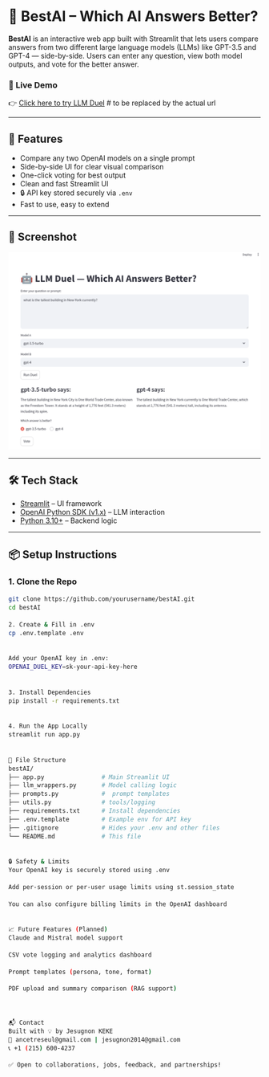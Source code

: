# 🤖 BestAI – Which AI Answers Better?

**BestAI** is an interactive web app built with Streamlit that lets users compare answers from two different large language models (LLMs) like GPT-3.5 and GPT-4 — side-by-side. Users can enter any question, view both model outputs, and vote for the better answer.

### 🌟 Live Demo
👉 [Click here to try LLM Duel](https://llm-duel.streamlit.app) # to be replaced by the actual url

---

## 🚀 Features

- Compare any two OpenAI models on a single prompt
- Side-by-side UI for clear visual comparison
- One-click voting for best output
- Clean and fast Streamlit UI
- 🔒 API key stored securely via `.env`
- Fast to use, easy to extend

---

## 📸 Screenshot

![BestAI Screenshot](./screenshot.png)

---

## 🛠 Tech Stack

- [Streamlit](https://streamlit.io/) – UI framework
- [OpenAI Python SDK (v1.x)](https://github.com/openai/openai-python) – LLM interaction
- [Python 3.10+](https://www.python.org/) – Backend logic

---

## 📦 Setup Instructions

### 1. Clone the Repo
```bash
git clone https://github.com/yourusername/bestAI.git
cd bestAI

2. Create & Fill in .env
cp .env.template .env


Add your OpenAI key in .env:
OPENAI_DUEL_KEY=sk-your-api-key-here


3. Install Dependencies
pip install -r requirements.txt


4. Run the App Locally
streamlit run app.py


📁 File Structure
bestAI/
├── app.py                # Main Streamlit UI
├── llm_wrappers.py       # Model calling logic
├── prompts.py            #  prompt templates
├── utils.py              # tools/logging
├── requirements.txt      # Install dependencies
├── .env.template         # Example env for API key
├── .gitignore            # Hides your .env and other files
└── README.md             # This file


🔒 Safety & Limits
Your OpenAI key is securely stored using .env

Add per-session or per-user usage limits using st.session_state

You can also configure billing limits in the OpenAI dashboard


📈 Future Features (Planned)
Claude and Mistral model support

CSV vote logging and analytics dashboard

Prompt templates (persona, tone, format)

PDF upload and summary comparison (RAG support)



📬 Contact
Built with 💡 by Jesugnon KEKE
📧 ancetreseul@gmail.com | jesugnon2014@gmail.com
📞 +1 (215) 600-4237

✅ Open to collaborations, jobs, feedback, and partnerships!
